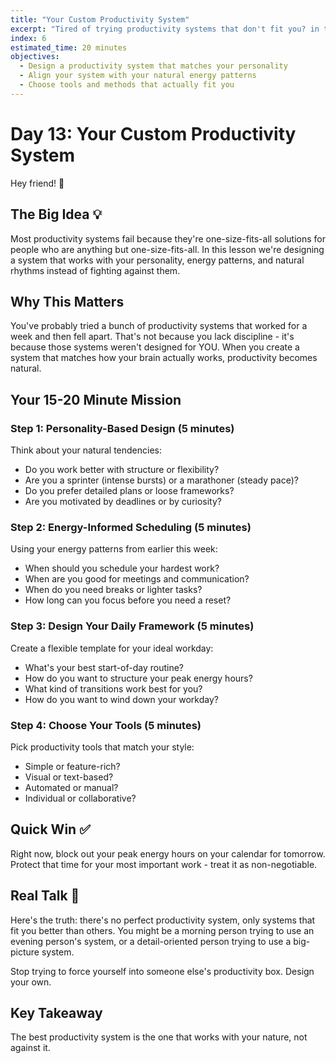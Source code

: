 ```yaml
---
title: "Your Custom Productivity System"
excerpt: "Tired of trying productivity systems that don't fit you? in this lesson we design a system that actually works with your personality and energy patterns."
index: 6
estimated_time: 20 minutes
objectives:
  - Design a productivity system that matches your personality
  - Align your system with your natural energy patterns
  - Choose tools and methods that actually fit you
---
```


# Day 13: Your Custom Productivity System

Hey friend! 👋

## The Big Idea 💡

Most productivity systems fail because they're one-size-fits-all solutions for people who are anything but one-size-fits-all. In this lesson we're designing a system that works with your personality, energy patterns, and natural rhythms instead of fighting against them.

## Why This Matters

You've probably tried a bunch of productivity systems that worked for a week and then fell apart. That's not because you lack discipline - it's because those systems weren't designed for YOU. When you create a system that matches how your brain actually works, productivity becomes natural.

## Your 15-20 Minute Mission

### Step 1: Personality-Based Design (5 minutes)

Think about your natural tendencies:

- Do you work better with structure or flexibility?
- Are you a sprinter (intense bursts) or a marathoner (steady pace)?
- Do you prefer detailed plans or loose frameworks?
- Are you motivated by deadlines or by curiosity?

### Step 2: Energy-Informed Scheduling (5 minutes)

Using your energy patterns from earlier this week:

- When should you schedule your hardest work?
- When are you good for meetings and communication?
- When do you need breaks or lighter tasks?
- How long can you focus before you need a reset?

### Step 3: Design Your Daily Framework (5 minutes)

Create a flexible template for your ideal workday:

- What's your best start-of-day routine?
- How do you want to structure your peak energy hours?
- What kind of transitions work best for you?
- How do you want to wind down your workday?

### Step 4: Choose Your Tools (5 minutes)

Pick productivity tools that match your style:

- Simple or feature-rich?
- Visual or text-based?
- Automated or manual?
- Individual or collaborative?

## Quick Win ✅

Right now, block out your peak energy hours on your calendar for tomorrow. Protect that time for your most important work - treat it as non-negotiable.

## Real Talk 💬

Here's the truth: there's no perfect productivity system, only systems that fit you better than others. You might be a morning person trying to use an evening person's system, or a detail-oriented person trying to use a big-picture system.

Stop trying to force yourself into someone else's productivity box. Design your own.

## Key Takeaway

The best productivity system is the one that works with your nature, not against it.
